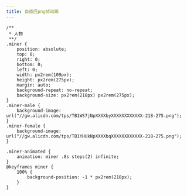 ```yaml
---
title: 自适应png帧动画
---
```




    /**
     * 人物
     **/
    .miner {
        position: absolute;
        top: 0;
        right: 0;
        bottom: 0;
        left: 0;
        width: px2rem(109px);
        height: px2rem(275px);
        margin: auto;
        background-repeat: no-repeat;
        background-size: px2rem(218px) px2rem(275px);
    }
    .miner-male {
        background-image: url("//gw.alicdn.com/tps/TB1WS7jNpXXXXbyXXXXXXXXXXXX-218-275.png");
    }
    .miner-female {
        background-image: url("//gw.alicdn.com/tps/TB1YHUkNpXXXXbqXXXXXXXXXXXX-218-275.png");
    }

    .miner-animated {
        animation: miner .8s steps(2) infinite;
    }
    @keyframes miner {
        100% {
            background-position: -1 * px2rem(218px);
        }
    }
